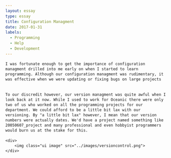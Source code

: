 ```yaml
---
layout: essay
type: essay
title: Configuration Managment
date: 2017-01-31
labels:
  - Programming
  - Help
  - Development
---
```


	I was fortunate enough to get the importance of configuration managment drilled into me early on when I started to learn programming. Although our configuration managment was rudimentary, it was effective when we were updating or fixing bugs on large projects
	
	
	To our discredit however, our version managment was quite awful when I look back at it now. While I used to work for Oceanic there were only two of us who worked on all the programming projects for our department. We could afford to be a little bit lax with our versioning. By "a little bit lax" however, I mean that our version numbers were actually dates. We'd have a project named something like 20050607_project and many professional and even hobbyist programmers would burn us at the stake for this. 
	
	<div>
		<img class="ui image" src="../images/versioncontrol.png">
    </div>
	
	